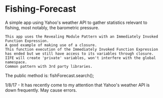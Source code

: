 # Fishing-Forecast

A simple app using Yahoo's weather API to gather statistics relevant to fishing, most notably, the barometric pressure.
```
This app uses the Revealing Module Pattern with an Immediately Invoked Function Expression.
A good example of making use of a closure.
This function execution of the Immediately Invoked Function Expression has ended but we still have access to its variables through closure.
IIFE will create 'private' variables, won't interfere with the global namespace.
Common pattern with 3rd party libraries. 
```
The public method is: fishForecast.search();

1/8/17 - It has recently come to my attention that Yahoo's weather API is down frequently. May cause errors. 
